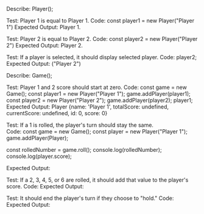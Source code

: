 Describe: Player();

Test: Player 1 is equal to Player 1.
Code: 
  const player1 = new Player("Player 1")
Expected Output: Player 1.

Test: Player 2 is equal to Player 2.
Code: 
  const player2 = new Player("Player 2")
Expected Output: Player 2.

Test: If a player is selected, it should display selected player.
Code:
  player2;
Expected Output: ("Player 2")

Describe: Game();

Test: Player 1 and 2 score should start at zero.
Code: 
  const game = new Game();
  const player1 = new Player("Player 1");
  game.addPlayer(player1);
  const player2 = new Player("Player 2");
  game.addPlayer(player2);
  player1;
Expected Output: 
  Player {name: 'Player 1', totalScore: undefined, currentScore: undefined, id: 0, score: 0}

<!-- Test: It should generate a random number between 1 and 6 when the "die" is rolled.
Code: 
  const game = new Game();
  Game.prototype.roll = function () {
  const randomNumber = Math.floor((Math.random() * 6) + 1);
  }
  randomNumber;
Expected Output: A random number between 1 and 6  -->

Test: If a 1 is rolled, the player's turn should stay the same.  
Code: 
  const game = new Game();
  const player = new Player("Player 1");
  game.addPlayer(Player);
  
  const rolledNumber = game.roll();
  console.log(rolledNumber);
  console.log(player.score);
  



Expected Output:

Test: If a 2, 3, 4, 5, or 6 are rolled, it should add that value to the player's score. 
Code:
Expected Output:

Test: It should end the player's turn if they choose to "hold." 
Code:
Expected Output:




<!-- 
Test: It should start with player id 0
Code: 

Test: It should generate a random number between 1 and 6. 

Test: It should change turns to the next player by id value when a 1 is rolled. 

Test: It should add the value of any other roll to the player's score.
 -->




<!-- Describe: Game();

Test: Both players start at 0 points. 
Code:  -->





<!-- Game
players
currentplayers
dice value
total score -->

